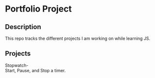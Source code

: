 # Portfolio Project  
## Description  
This repo tracks the different projects I am working on while learning JS.  
## Projects  
Stopwatch-  
Start, Pause, and Stop a timer. 
